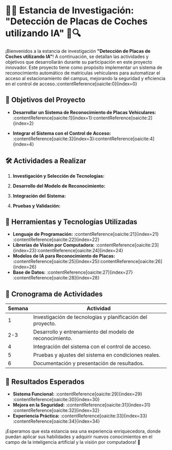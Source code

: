 # 🚗🧠 Estancia de Investigación: "Detección de Placas de Coches utilizando IA" 🤖🔍

¡Bienvenidos a la estancia de investigación **"Detección de Placas de Coches utilizando IA"**! A continuación, se detallan las actividades y objetivos que desarrollarán durante su participación en este proyecto innovador. Este proyecto tiene como propósito implementar un sistema de reconocimiento automático de matrículas vehiculares para automatizar el acceso al estacionamiento del campus, mejorando la seguridad y eficiencia en el control de acceso.&#8203;:contentReference[oaicite:0]{index=0}

## 🎯 Objetivos del Proyecto

- **Desarrollar un Sistema de Reconocimiento de Placas Vehiculares:** :contentReference[oaicite:1]{index=1}&#8203;:contentReference[oaicite:2]{index=2}

- **Integrar el Sistema con el Control de Acceso:** :contentReference[oaicite:3]{index=3}&#8203;:contentReference[oaicite:4]{index=4}

## 🛠️ Actividades a Realizar

1. **Investigación y Selección de Tecnologías:**

2. **Desarrollo del Modelo de Reconocimiento:**

3. **Integración del Sistema:**

4. **Pruebas y Validación:**

## 🧰 Herramientas y Tecnologías Utilizadas

- **Lenguaje de Programación:** :contentReference[oaicite:21]{index=21}&#8203;:contentReference[oaicite:22]{index=22}
- **Librerías de Visión por Computadora:** :contentReference[oaicite:23]{index=23}&#8203;:contentReference[oaicite:24]{index=24}
- **Modelos de IA para Reconocimiento de Placas:** :contentReference[oaicite:25]{index=25}&#8203;:contentReference[oaicite:26]{index=26}
- **Base de Datos:** :contentReference[oaicite:27]{index=27}&#8203;:contentReference[oaicite:28]{index=28}

## 📅 Cronograma de Actividades

| **Semana** | **Actividad**                                           |
|-------------|---------------------------------------------------------|
| 1           | Investigación de tecnologías y planificación del proyecto. |
| 2-3         | Desarrollo y entrenamiento del modelo de reconocimiento.  |
| 4           | Integración del sistema con el control de acceso.        |
| 5           | Pruebas y ajustes del sistema en condiciones reales.     |
| 6           | Documentación y presentación de resultados.              |

## 🎯 Resultados Esperados

- **Sistema Funcional:** :contentReference[oaicite:29]{index=29}&#8203;:contentReference[oaicite:30]{index=30}
- **Mejora en la Seguridad:** :contentReference[oaicite:31]{index=31}&#8203;:contentReference[oaicite:32]{index=32}
- **Experiencia Práctica:** :contentReference[oaicite:33]{index=33}&#8203;:contentReference[oaicite:34]{index=34}

¡Esperamos que esta estancia sea una experiencia enriquecedora, donde puedan aplicar sus habilidades y adquirir nuevos conocimientos en el campo de la inteligencia artificial y la visión por computadora! 🌟
